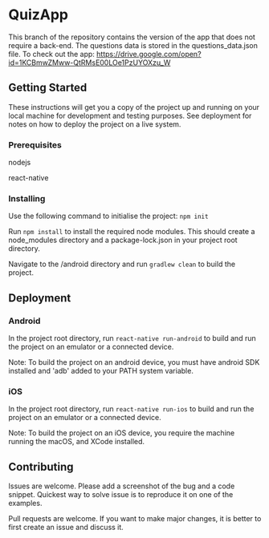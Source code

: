 # QuizApp

This branch of the repository contains the version of the app that does not require a back-end. The questions data is stored in the questions_data.json file. To check out the app: https://drive.google.com/open?id=1KCBmwZMww-QtRMsE00LOe1PzUYOXzu_W

## Getting Started

These instructions will get you a copy of the project up and running on your local machine for development and testing purposes. See deployment for notes on how to deploy the project on a live system.

### Prerequisites

nodejs

react-native


### Installing

Use the following command to initialise the project:
`npm init`

Run `npm install` to install the required node modules. This should create a node_modules directory and a package-lock.json in your project root directory.

Navigate to the /android directory and run `gradlew clean` to build the project.

## Deployment

### Android
In the project root directory, run `react-native run-android` to build and run the project on an emulator or a connected device.

Note: To build the project on an android device, you must have android SDK installed and 'adb' added to your PATH system variable.

### iOS
In the project root directory, run `react-native run-ios` to build and run the project on an emulator or a connected device.

Note: To build the project on an iOS device, you require the machine running the macOS, and XCode installed.

## Contributing

Issues are welcome. Please add a screenshot of the bug and a code snippet. Quickest way to solve issue is to reproduce it on one of the examples.

Pull requests are welcome. If you want to make major changes, it is better to first create an issue and discuss it.

